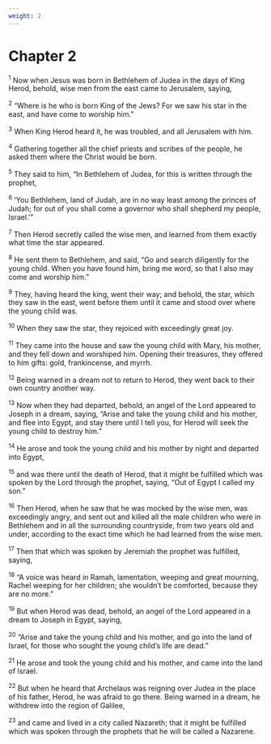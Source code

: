 ```yaml
---
weight: 2
---
```


# Chapter 2

<sup>1</sup> Now when Jesus was born in Bethlehem of Judea in the days of King Herod, behold, wise men from the east came to Jerusalem, saying, 

<sup>2</sup> “Where is he who is born King of the Jews? For we saw his star in the east, and have come to worship him.” 

<sup>3</sup> When King Herod heard it, he was troubled, and all Jerusalem with him. 

<sup>4</sup> Gathering together all the chief priests and scribes of the people, he asked them where the Christ would be born. 

<sup>5</sup> They said to him, “In Bethlehem of Judea, for this is written through the prophet, 

<sup>6</sup> ‘You Bethlehem, land of Judah, are in no way least among the princes of Judah; for out of you shall come a governor who shall shepherd my people, Israel.’” 

<sup>7</sup> Then Herod secretly called the wise men, and learned from them exactly what time the star appeared. 

<sup>8</sup> He sent them to Bethlehem, and said, “Go and search diligently for the young child. When you have found him, bring me word, so that I also may come and worship him.” 

<sup>9</sup> They, having heard the king, went their way; and behold, the star, which they saw in the east, went before them until it came and stood over where the young child was. 

<sup>10</sup> When they saw the star, they rejoiced with exceedingly great joy. 

<sup>11</sup> They came into the house and saw the young child with Mary, his mother, and they fell down and worshiped him. Opening their treasures, they offered to him gifts: gold, frankincense, and myrrh. 

<sup>12</sup> Being warned in a dream not to return to Herod, they went back to their own country another way. 

<sup>13</sup> Now when they had departed, behold, an angel of the Lord appeared to Joseph in a dream, saying, “Arise and take the young child and his mother, and flee into Egypt, and stay there until I tell you, for Herod will seek the young child to destroy him.” 

<sup>14</sup> He arose and took the young child and his mother by night and departed into Egypt, 

<sup>15</sup> and was there until the death of Herod, that it might be fulfilled which was spoken by the Lord through the prophet, saying, “Out of Egypt I called my son.” 

<sup>16</sup> Then Herod, when he saw that he was mocked by the wise men, was exceedingly angry, and sent out and killed all the male children who were in Bethlehem and in all the surrounding countryside, from two years old and under, according to the exact time which he had learned from the wise men. 

<sup>17</sup> Then that which was spoken by Jeremiah the prophet was fulfilled, saying, 

<sup>18</sup> “A voice was heard in Ramah, lamentation, weeping and great mourning, Rachel weeping for her children; she wouldn’t be comforted, because they are no more.” 

<sup>19</sup> But when Herod was dead, behold, an angel of the Lord appeared in a dream to Joseph in Egypt, saying, 

<sup>20</sup> “Arise and take the young child and his mother, and go into the land of Israel, for those who sought the young child’s life are dead.” 

<sup>21</sup> He arose and took the young child and his mother, and came into the land of Israel. 

<sup>22</sup> But when he heard that Archelaus was reigning over Judea in the place of his father, Herod, he was afraid to go there. Being warned in a dream, he withdrew into the region of Galilee, 

<sup>23</sup> and came and lived in a city called Nazareth; that it might be fulfilled which was spoken through the prophets that he will be called a Nazarene. 


